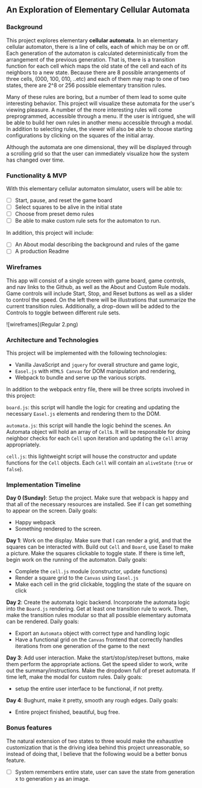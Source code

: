 ## An Exploration of Elementary Cellular Automata

### Background

This project explores elementary **cellular automata**.  In an elementary cellular automaton, there is a line of cells, each of which may be on or off.  Each generation of the automaton is calculated deterministically from the arrangement of the previous generation.  That is, there is a transition function for each cell which maps the old state of the cell and each of its neighbors to a new state.  Because there are 8 possible arrangements of three cells, (000, 100, 010, ..etc) and each of them may map to one of two states, there are 2^8 or 256 possible elementary transition rules.

Many of these rules are boring, but a number of them lead to some quite interesting behavior.  This project will visualize these automata for the user's viewing pleasure.  A number of the more interesting rules will come preprogrammed, accessible through a menu.  If the user is intrigued, she will be able to build her own rules in another menu accessible through a modal.  In addition to selecting rules, the viewer will also be able to choose starting configurations by clicking on the squares of the initial array.

Although the automata are one dimensional, they will be displayed through a scrolling grid so that the user can immediately visualize how the system has changed over time.

### Functionality & MVP  

With this elementary cellular automaton simulator, users will be able to:

- [ ] Start, pause, and reset the game board
- [ ] Select squares to be alive in the initial state
- [ ] Choose from preset demo rules
- [ ] Be able to make custom rule sets for the automaton to run.

In addition, this project will include:


- [ ] An About modal describing the background and rules of the game
- [ ] A production Readme

### Wireframes

This app will consist of a single screen with game board, game controls, and nav links to the Github, as well as the About and Custom Rule modals.  Game controls will include Start, Stop, and Reset buttons as well as a slider to control the speed. On the left there will be illustrations that summarize the current transition rules.  Additionally, a drop-down will be added to the Controls to toggle between different rule sets.

![wireframes](Regular 2.png)

### Architecture and Technologies

This project will be implemented with the following technologies:

- Vanilla JavaScript and `jquery` for overall structure and game logic,
- `Easel.js` with `HTML5 Canvas` for DOM manipulation and rendering,
- Webpack to bundle and serve up the various scripts.

In addition to the webpack entry file, there will be three scripts involved in this project:

`board.js`: this script will handle the logic for creating and updating the necessary `Easel.js` elements and rendering them to the DOM.

`automata.js`: this script will handle the logic behind the scenes.  An Automata object will hold an array of `Cell`s.  It will be responsible for doing neighbor checks for each `Cell` upon iteration and updating the `Cell` array appropriately.

`cell.js`: this lightweight script will house the constructor and update functions for the `Cell` objects.  Each `Cell` will contain an `aliveState` (`true` or `false`).

### Implementation Timeline

**Day 0 (Sunday)**:  Setup the project.  Make sure that webpack is happy and that all of the necessary resources are installed.  See if I can get something to appear on the screen.  Daily goals:

- Happy webpack
- Something rendered to the screen.

**Day 1**: Work on the display.  Make sure that I can render a grid, and that the squares can be interacted with.  Build out `Cell` and `Board`, use Easel to make a picture.  Make the squares clickable to toggle state.  If there is time left, begin work on the running of the automaton.  Daily goals:

- Complete the `cell.js` module (constructor, update functions)
- Render a square grid to the `Canvas` using `Easel.js`
- Make each cell in the grid clickable, toggling the state of the square on click

**Day 2**: Create the automata logic backend. Incorporate the automata logic into the `Board.js` rendering.  Get at least one transition rule to work.  Then, make the transition rules modular so that all possible elementary automata can be rendered.  Daily goals:

- Export an `Automata` object with correct type and handling logic
- Have a functional grid on the `Canvas` frontend that correctly handles iterations from one generation of the game to the next

**Day 3**:  Add user interaction.  Make the start/stop/step/reset buttons, make them perform the appropriate actions.  Get the speed slider to work, write out the summary/instructions.  Make the dropdown full of preset automata.  If time left, make the modal for custom rules.  Daily goals:

- setup the entire user interface to be functional, if not pretty.


**Day 4**: Bughunt, make it pretty, smooth any rough edges.  Daily goals:

- Entire project finished, beautiful, bug free.


### Bonus features

The natural extension of two states to three would make the exhaustive customization that is the driving idea behind this project unreasonable, so instead of doing that, I believe that the following would be a better bonus feature.

- [ ] System remembers entire state, user can save the state from generation x to generation y as an image.
